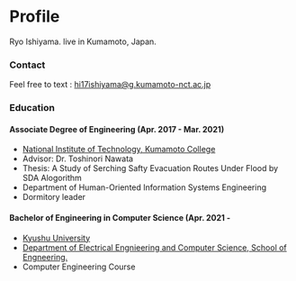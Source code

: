 <!-- # ishiyeahman.github.io -->

# Profile

Ryo Ishiyama.
live in Kumamoto, Japan.
### Contact
Feel free to text : hi17ishiyama@g.kumamoto-nct.ac.jp

### Education
#### Associate Degree of Engineering (Apr. 2017 - Mar. 2021)
 * [National Institute of Technology, Kumamoto College](https://kumamoto-nct.ac.jp/)
 * Advisor: Dr. Toshinori Nawata
 * Thesis: A Study of Serching Safty Evacuation Routes Under Flood by SDA Alogorithm
 * Department of Human-Oriented Information Systems Engineering
 * Dormitory leader

#### Bachelor of Engineering in Computer Science (Apr. 2021 - 
 * [Kyushu University](https://www.kyushu-u.ac.jp/ja/)
 * [Department of Electrical Engnieering and Computer Science, School of Engneering.](https://www.eecs.kyushu-u.ac.jp/)
 * Computer Engineering Course





